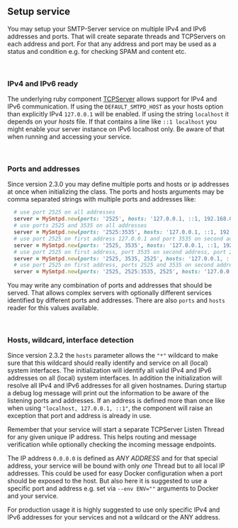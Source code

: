 <h2>Setup service</h2>

You may setup your SMTP-Server service on multiple IPv4 and IPv6 addresses and ports. That will create separate threads and TCPServers on each address and port. For that any address and port may be used as a status and condition e.g. for checking SPAM and content etc.

<br>

### IPv4 and IPv6 ready

The underlying ruby component [TCPServer](https://ruby-doc.org/stdlib-2.5.0/libdoc/socket/rdoc/TCPServer.html) allows support for IPv4 and IPv6 communication. If using the `DEFAULT_SMTPD_HOST` as your hosts option than explicitly IPv4 `127.0.0.1` will be enabled. If using the string `localhost` it depends on your _hosts_ file. If that contains a line like `::1 localhost` you might enable your server instance on IPv6 localhost only. Be aware of that when running and accessing your service.

<br>

### Ports and addresses

Since version 2.3.0 you may define multiple ports and hosts or ip addresses at once when initializing the class. The ports and hosts arguments may be comma separated strings with multiple ports and addresses like:

```rb
  # use port 2525 on all addresses
  server = MySmtpd.new(ports: '2525', hosts: '127.0.0.1, ::1, 192.168.0.1')
  # use ports 2525 and 3535 on all addresses
  server = MySmtpd.new(ports: '2525:3535', hosts: '127.0.0.1, ::1, 192.168.0.1')
  # use port 2525 on first address 127.0.0.1 and port 3535 on second address (and above)
  server = MySmtpd.new(ports: '2525, 3535', hosts: '127.0.0.1, ::1, 192.168.0.1')
  # use port 2525 on first address, port 3535 on second address, port 2525 on third
  server = MySmtpd.new(ports: '2525, 3535, 2525', hosts: '127.0.0.1, ::1, 192.168.0.1')
  # use port 2525 on first address, ports 2525 and 3535 on second address, port 2525 on third
  server = MySmtpd.new(ports: '2525, 2525:3535, 2525', hosts: '127.0.0.1, ::1, 192.168.0.1')
```

You may write any combination of ports and addresses that should be served. That allows complex servers with optionally different services identified by different ports and addresses. There are also `ports` and `hosts` reader for this values available.

<br>

### Hosts, wildcard, interface detection

Since version 2.3.2 the `hosts` parameter allows the `"*"` wildcard to make sure that this wildcard should really identify and service on all (local) system interfaces. The initialization will identify all valid IPv4 and IPv6 addresses on all (local) system interfaces. In addition the initialization will resolve all IPv4 and IPv6 addresses for all given hostnames. During startup a debug log message will print out the information to be aware of the listening ports and addresses. If an address is defined more than once like when using `"localhost, 127.0.0.1, ::1"`, the component will raise an exception that port and address is already in use.

Remember that your service will start a separate TCPServer Listen Thread for any given unique IP address. This helps routing and message verification while optionally checking the incoming message endpoints.

The IP address `0.0.0.0` is defined as _ANY ADDRESS_ and for that special address, your service will be bound with only _one_ Thread but to all local IP addresses. This could be used for easy Docker configuration when a port should be exposed to the host. But also here it is suggested to use a specific port and address e.g. set via `--env ENV=""` arguments to Docker and your service.

For production usage it is highly suggested to use only specific IPv4 and IPv6 addresses for your services and not a wildcard or the ANY address.

<br>
